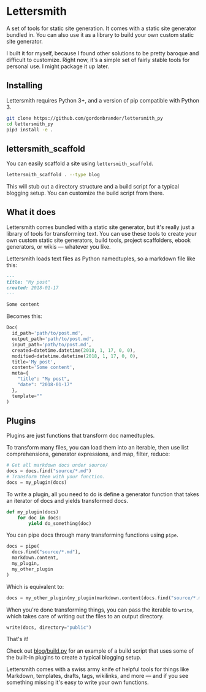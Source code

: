 # Lettersmith

A set of tools for static site generation. It comes with a static site generator bundled in. You can also use it as a library to build your own custom static site generator.

I built it for myself, because I found other solutions to be pretty baroque and difficult to customize. Right now, it's a simple set of fairly stable tools for personal use. I might package it up later.

## Installing

Lettersmith requires Python 3+, and a version of pip compatible with Python 3.

```bash
git clone https://github.com/gordonbrander/lettersmith_py
cd lettersmith_py
pip3 install -e .
```

## lettersmith_scaffold

You can easily scaffold a site using `lettersmith_scaffold`.

```bash
lettersmith_scaffold . --type blog
```

This will stub out a directory structure and a build script for a typical blogging setup. You can customize the build script from there.


## What it does

Lettersmith comes bundled with a static site generator, but it's really just a library of tools for transforming text. You can use these tools to create your own custom static site generators, build tools, project scaffolders, ebook generators, or wikis — whatever you like.

Lettersmith loads text files as Python namedtuples, so a markdown file like this:

```markdown
---
title: "My post"
created: 2018-01-17
---

Some content
```

Becomes this:

```python
Doc(
  id_path='path/to/post.md',
  output_path='path/to/post.md',
  input_path='path/to/post.md',
  created=datetime.datetime(2018, 1, 17, 0, 0),
  modified=datetime.datetime(2018, 1, 17, 0, 0),
  title='My post',
  content='Some content',
  meta={
    "title": "My post",
    "date": "2018-01-17"
  },
  template=""
)
```


## Plugins

Plugins are just functions that transform doc namedtuples.

To transform many files, you can load them into an iterable, then use list comprehensions, generator expressions, and map, filter, reduce:

```python
# Get all markdown docs under source/
docs = docs.find("source/*.md")
# Transform them with your function.
docs = my_plugin(docs)
```

To write a plugin, all you need to do is define a generator function that takes an iterator of docs and yields transformed docs.

```python
def my_plugin(docs)
    for doc in docs:
        yield do_something(doc)
```

You can pipe docs through many transforming functions using `pipe`.

```python
docs = pipe(
  docs.find("source/*.md"),
  markdown.content,
  my_plugin,
  my_other_plugin
)
```

Which is equivalent to:

```python
docs = my_other_plugin(my_plugin(markdown.content(docs.find("source/*.md"))))
```

When you're done transforming things, you can pass the iterable to `write`, which takes care of writing out the files to an output directory.

```python
write(docs, directory="public")
```

That's it!

Check out [blog/build.py](/lettersmith/package_data/scaffold/blog/build.py) for an example of a build script that uses some of the built-in plugins to create a typical blogging setup.

Lettersmith comes with a swiss army knife of helpful tools for things like Markdown, templates, drafts, tags, wikilinks, and more — and if you see something missing it's easy to write your own functions.